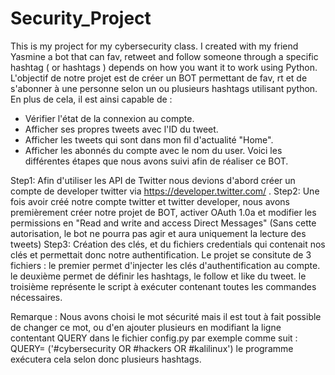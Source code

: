 # Security_Project
This is my project for my cybersecurity class. I created with my friend Yasmine a bot that can fav, retweet and follow someone through a specific hashtag ( or hashtags ) depends on how you want it to work using Python. 
L'objectif de notre projet est de créer un BOT permettant de fav, rt et de s'abonner à une personne selon un ou plusieurs hashtags utilisant python.
En plus de cela, il est ainsi capable de :
- Vérifier l'état de la connexion au compte.
- Afficher ses propres tweets avec l'ID du tweet.
- Afficher les tweets qui sont dans mon fil d'actualité "Home".
- Afficher les abonnés du compte avec le nom du user.
Voici les différentes étapes que nous avons suivi afin de réaliser ce BOT.

Step1: Afin d'utiliser les API de Twitter nous devions d'abord créer un compte de developer twitter via https://developer.twitter.com/ .
Step2: Une fois avoir créé notre compte twitter et twitter developer, nous avons premièrement créer notre projet de BOT, activer OAuth 1.0a et modifier les permissions en "Read and write and access Direct Messages" (Sans cette autorisation, le bot ne pourra pas agir et aura uniquement la lecture des tweets)
Step3: Création des clés, et du fichiers credentials qui contenait nos clés et permettait donc notre authentification.
Le projet se consitute de 3 fichiers : 
le premier permet d'injecter les clés d'authentification au compte.
le deuxième permet de définir les hashtags, le follow et like du tweet.
le troisième représente le script à exécuter contenant toutes les commandes nécessaires.

Remarque : Nous avons choisi le mot sécurité mais il est tout à fait possible de changer ce mot, ou d'en ajouter plusieurs en modifiant la ligne contentant QUERY dans le fichier config.py par exemple comme suit : QUERY= ('#cybersecurity OR #hackers OR  #kalilinux') le programme exécutera cela selon donc plusieurs hashtags.

